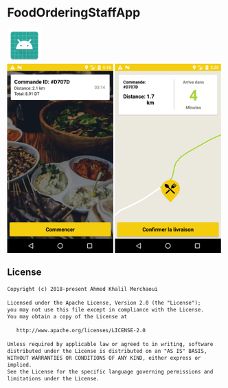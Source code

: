 # FoodOrderingStaffApp
<img alt="Logo" src="app/src/main/res/mipmap-xxxhdpi/ic_launcher.png" width="80">

<div>
<img alt="App image" src="screenshots/Screenshot_1522862299.png" width="49%">
<img alt="App image" src="screenshots/Screenshot_1522862407.png" width="49%">
</div>

## License

    Copyright (c) 2018-present Ahmed Khalil Merchaoui

    Licensed under the Apache License, Version 2.0 (the "License");
    you may not use this file except in compliance with the License.
    You may obtain a copy of the License at
    
       http://www.apache.org/licenses/LICENSE-2.0
    
    Unless required by applicable law or agreed to in writing, software
    distributed under the License is distributed on an "AS IS" BASIS,
    WITHOUT WARRANTIES OR CONDITIONS OF ANY KIND, either express or implied.
    See the License for the specific language governing permissions and
    limitations under the License.
